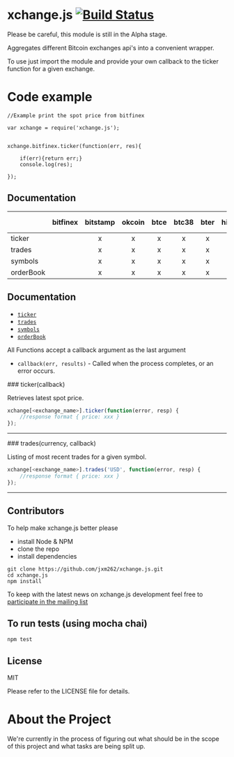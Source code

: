 xchange.js  [![Build Status](https://travis-ci.org/jxm262/xchange.js.svg?branch=master)](https://travis-ci.org/jxm262/xchange.js)  
==========  

Please be careful, this module is still in the Alpha stage.  

Aggregates different Bitcoin exchanges api's into a convenient wrapper.


To use just import the module and provide your own callback to the ticker function for a given exchange.  

Code example
=======
```  
//Example print the spot price from bitfinex  

var xchange = require('xchange.js');

  
xchange.bitfinex.ticker(function(err, res){
	
	if(err){return err;}
	console.log(res);
	
});
```
  
  
## Documentation

|                | bitfinex  |bitstamp   |okcoin   |btce     |btc38   |bter   |hitbtc | ccex  |kraken |btc china|
|----------------|:---------:|:---------:|:-------:|:-------:|:------:|:-----:|:-----:|:-----:|:-----:|:-------:|
| ticker         |           |x          |x        |x        |x       |x      |       |       |       |         |
| trades         |           |x          |x        |x        |x       |x      |       |       |       |         |
| symbols        |           |x          |x        |x        |x       |x      |       |       |       |         |
| orderBook      |           |x          |x        |x        |x       |x      |       |       |       |         |
  

## Documentation

* [`ticker`](#ticker)
* [`trades`](#trades)
* [`symbols`](#symbols)
* [`orderBook`](#orderBook)
    
All Functions accept a callback argument as the last argument  

* `callback(err, results)` - Called when the process completes, or an error occurs. 


<a name="ticker" />
### ticker(callback)

Retrieves latest spot price.  

```js
xchange[<exchange_name>].ticker(function(error, resp) {
    //response format { price: xxx }
});
```

---------------------------------------
  
<a name="trades" />
### trades(currency, callback)

Listing of most recent trades for a given symbol.  

```js
xchange[<exchange_name>].trades('USD', function(error, resp) {
    //response format { price: xxx }
});
```

---------------------------------------  
  
  
## Contributors


To help make xchange.js better please

- install Node & NPM
- clone the repo
- install dependencies  


```
git clone https://github.com/jxm262/xchange.js.git
cd xchange.js
npm install
```
  
To keep with the latest news on xchange.js development feel free to [participate in the mailing list](https://groups.google.com/forum/#!forum/xchange)
  
## To run tests (using mocha chai)

```
npm test
```  
 
## License
MIT 

Please refer to the LICENSE file for details.
  
About the Project
=================
We're currently in the process of figuring out what should be in the scope of this project and what tasks are being split up.
